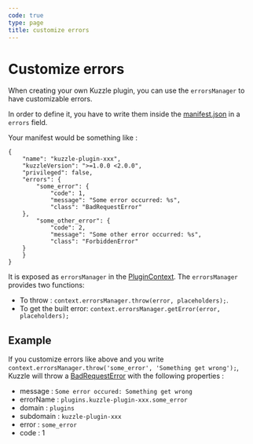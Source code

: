 ```yaml
---
code: true
type: page
title: customize errors
---
```


# Customize errors

When creating your own Kuzzle plugin, you can use the `errorsManager` to have customizable errors.

In order to define it, you have to write them inside the [manifest.json](https://docs.kuzzle.io/core/1/plugins/guides/manual-setup/prerequisites/#manifest-json) in a `errors` field.

Your manifest would be something like :
```
{
    "name": "kuzzle-plugin-xxx",
    "kuzzleVersion": ">=1.0.0 <2.0.0",
    "privileged": false,
    "errors": {
        "some_error": {
            "code": 1,
            "message": "Some error occurred: %s",
            "class": "BadRequestError"
	},
        "some_other_error": {
            "code": 2,
            "message": "Some other error occurred: %s",
            "class": "ForbiddenError"
	}
    }
}
```

It is exposed as `errorsManager` in the [PluginContext](https://docs.kuzzle.io/core/1/plugins/plugin-context/accessors/intro/).
The `errorsManager` provides two functions:
- To throw : `context.errorsManager.throw(error, placeholders);`.
- To get the built error: `context.errorsManager.getError(error, placeholders);`

## Example

If you customize errors like above and you write `context.errorsManager.throw('some_error', 'Something get wrong');`, Kuzzle will throw a [BadRequestError](https://docs.kuzzle.io/core/1/api/essentials/errors/) with the following properties :

- message : `Some error occured: Something get wrong`
- errorName : `plugins.kuzzle-plugin-xxx.some_error`
- domain : `plugins`
- subdomain : `kuzzle-plugin-xxx`
- error : `some_error`
- code : 1